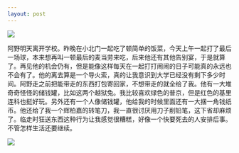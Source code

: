 ```yaml
---
layout: post
---
```


![](http://photos.tuchong.com/32890/l/2668509.jpg)

阿野明天离开学校。昨晚在小北门一起吃了顿简单的饭菜，今天上午一起打了最后一场球，本来想再叫一顿最后的麦当劳来吃，后来他还有其他告别宴，于是就算了。再见他的机会仍有，但是能像这样每天在一起打打闹闹的日子可能真的永远也不会有了。他的离去算是一个导火索，真的让我意识到大学已经没有剩下多少时间。阿野走之前把能带走的东西打包寄回家，不想带走的就全给了我。他有一大堆奇奇怪怪的储钱罐，比如这两个越狱兔。我比较喜欢绿色的普京，但是红色的基里连科也挺好玩。另外还有一个人像储钱罐，他给我的时候里面还有一大捆一角钱纸币。他还给了我一个辉柏嘉的转笔刀，我一直很讨厌用刀子削铅笔，这下省却麻烦了。临走时狂送东西这种行为让我感觉很糟糕，好像一个快要死去的人安排后事。不管怎样生活还要继续。

![](http://photos.tuchong.com/32890/l/2668832.jpg)

<!-- 我突然发现思念她的日子都是在大晴天。

比如今天。

上课之前想在校园里晃荡一会儿，可是发现外面游人比牛蛙都多，遂直接去教室。来得太早，只有一个同学在睡觉。在座位上发呆，看着阳光奋力地从黑色窗帘的缝隙挤进来，染得靠近窗户那一排桌椅橙黄。就这么想起了她。今天是四月二十一号了，按照去年的剧情，这个时候好像是我们天天去图书馆的日子。清晨的露珠未来得及蒸发，阳光穿过叶子留在地上斑驳的剪影，南校水气腾腾又有些凉爽。其实我又想，这样一个人炒冷饭其实也挺有意思。有回忆总比空洞的过去充实。她给我的这三个月，能让我穷其尽延长一生。我又需要什么呢，什么也不需要。哪怕这时候死神降临，我也不会因有生之年没有好好爱过一个人而悔过。也许真如她所说，人生不就几十年么。杰西和塞琳娜也不过只有日出前那短短几个小时，我却相信他们两个此生无悔。

晚上夜色通透，想去拿三脚架照个相，后来还是宅在宿舍跟他们打CS了。 -->
